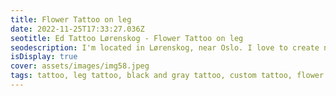 ```yaml
--- 
title: Flower Tattoo on leg 
date: 2022-11-25T17:33:27.036Z 
seotitle: Ed Tattoo Lørenskog - Flower Tattoo on leg 
seodescription: I'm located in Lørenskog, near Oslo. I love to create new Flower Tattoo on leg designs and styles. I'm here to help you. Contact me... 
isDisplay: true 
cover: assets/images/img58.jpeg 
tags: tattoo, leg tattoo, black and gray tattoo, custom tattoo, flower tattoo 
--- 
```

 
